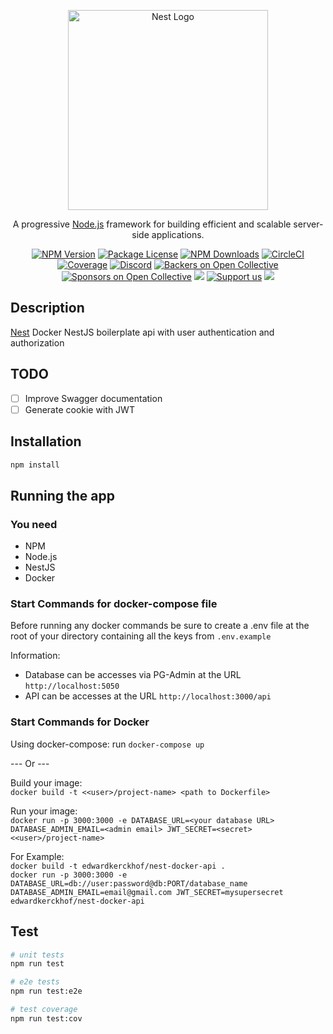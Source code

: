 <p align="center">
  <a href="http://nestjs.com/" target="blank"><img src="https://nestjs.com/img/logo_text.svg" width="320" alt="Nest Logo" /></a>
</p>

[circleci-image]: https://img.shields.io/circleci/build/github/nestjs/nest/master?token=abc123def456
[circleci-url]: https://circleci.com/gh/nestjs/nest

  <p align="center">A progressive <a href="http://nodejs.org" target="_blank">Node.js</a> framework for building efficient and scalable server-side applications.</p>
    <p align="center">
<a href="https://www.npmjs.com/~nestjscore" target="_blank"><img src="https://img.shields.io/npm/v/@nestjs/core.svg" alt="NPM Version" /></a>
<a href="https://www.npmjs.com/~nestjscore" target="_blank"><img src="https://img.shields.io/npm/l/@nestjs/core.svg" alt="Package License" /></a>
<a href="https://www.npmjs.com/~nestjscore" target="_blank"><img src="https://img.shields.io/npm/dm/@nestjs/common.svg" alt="NPM Downloads" /></a>
<a href="https://circleci.com/gh/nestjs/nest" target="_blank"><img src="https://img.shields.io/circleci/build/github/nestjs/nest/master" alt="CircleCI" /></a>
<a href="https://coveralls.io/github/nestjs/nest?branch=master" target="_blank"><img src="https://coveralls.io/repos/github/nestjs/nest/badge.svg?branch=master#9" alt="Coverage" /></a>
<a href="https://discord.gg/G7Qnnhy" target="_blank"><img src="https://img.shields.io/badge/discord-online-brightgreen.svg" alt="Discord"/></a>
<a href="https://opencollective.com/nest#backer" target="_blank"><img src="https://opencollective.com/nest/backers/badge.svg" alt="Backers on Open Collective" /></a>
<a href="https://opencollective.com/nest#sponsor" target="_blank"><img src="https://opencollective.com/nest/sponsors/badge.svg" alt="Sponsors on Open Collective" /></a>
  <a href="https://paypal.me/kamilmysliwiec" target="_blank"><img src="https://img.shields.io/badge/Donate-PayPal-ff3f59.svg"/></a>
    <a href="https://opencollective.com/nest#sponsor"  target="_blank"><img src="https://img.shields.io/badge/Support%20us-Open%20Collective-41B883.svg" alt="Support us"></a>
  <a href="https://twitter.com/nestframework" target="_blank"><img src="https://img.shields.io/twitter/follow/nestframework.svg?style=social&label=Follow"></a>
</p>
  <!--[![Backers on Open Collective](https://opencollective.com/nest/backers/badge.svg)](https://opencollective.com/nest#backer)
  [![Sponsors on Open Collective](https://opencollective.com/nest/sponsors/badge.svg)](https://opencollective.com/nest#sponsor)-->

## Description

[Nest](https://github.com/nestjs/nest) Docker NestJS boilerplate api with user authentication and authorization

## TODO

- [ ] Improve Swagger documentation
- [ ] Generate cookie with JWT

## Installation

```bash
npm install
```

## Running the app

### You need

- NPM
- Node.js
- NestJS
- Docker

### Start Commands for docker-compose file

Before running any docker commands be sure to create a .env file at the root of your directory containing all the keys from `.env.example`

Information:

- Database can be accesses via PG-Admin at the URL `http://localhost:5050`
- API can be accesses at the URL `http://localhost:3000/api`

### Start Commands for Docker

Using docker-compose:
run `docker-compose up`

--- Or ---

Build your image:  
`docker build -t <<user>/project-name> <path to Dockerfile>`

Run your image:  
`docker run -p 3000:3000 -e DATABASE_URL=<your database URL> DATABASE_ADMIN_EMAIL=<admin email> JWT_SECRET=<secret> <<user>/project-name>`

For Example:  
`docker build -t edwardkerckhof/nest-docker-api .`  
`docker run -p 3000:3000 -e DATABASE_URL=db://user:password@db:PORT/database_name DATABASE_ADMIN_EMAIL=email@gmail.com JWT_SECRET=mysupersecret edwardkerckhof/nest-docker-api`

## Test

```bash
# unit tests
npm run test

# e2e tests
npm run test:e2e

# test coverage
npm run test:cov
```
